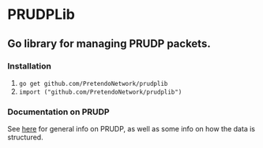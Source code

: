# PRUDPLib

## Go library for managing PRUDP packets.

### Installation

1) `go get github.com/PretendoNetwork/prudplib`
2) `import ("github.com/PretendoNetwork/prudplib")`

### Documentation on PRUDP
See [here](https://github.com/Kinnay/NintendoClients/wiki/PRUDP-Protocol) for general info on PRUDP, as well as some info on how the data is structured.
